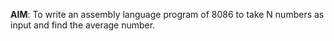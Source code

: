 **AIM**: To write an assembly language program of 8086 to take N numbers as input and
find the average number.

